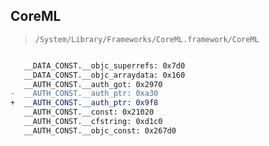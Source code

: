 ## CoreML

> `/System/Library/Frameworks/CoreML.framework/CoreML`

```diff

   __DATA_CONST.__objc_superrefs: 0x7d0
   __DATA_CONST.__objc_arraydata: 0x160
   __AUTH_CONST.__auth_got: 0x2970
-  __AUTH_CONST.__auth_ptr: 0xa30
+  __AUTH_CONST.__auth_ptr: 0x9f8
   __AUTH_CONST.__const: 0x21020
   __AUTH_CONST.__cfstring: 0xd1c0
   __AUTH_CONST.__objc_const: 0x267d0

```
